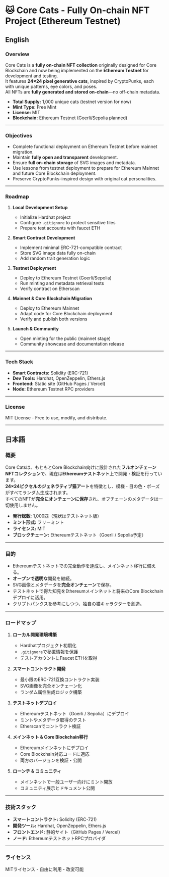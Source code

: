 # 🐱 Core Cats - Fully On-chain NFT Project (Ethereum Testnet)

## English

### Overview
Core Cats is a **fully on-chain NFT collection** originally designed for Core Blockchain and now being implemented on the **Ethereum Testnet** for development and testing.  
It features **24×24 pixel generative cats**, inspired by CryptoPunks, each with unique patterns, eye colors, and poses.  
All NFTs are **fully generated and stored on-chain**—no off-chain metadata.

- **Total Supply:** 1,000 unique cats (testnet version for now)
- **Mint Type:** Free Mint
- **License:** MIT
- **Blockchain:** Ethereum Testnet (Goerli/Sepolia planned)

---

### Objectives
- Complete functional deployment on Ethereum Testnet before mainnet migration.
- Maintain **fully open and transparent** development.
- Ensure **full on-chain storage** of SVG images and metadata.
- Use lessons from testnet deployment to prepare for Ethereum Mainnet and future Core Blockchain deployment.
- Preserve CryptoPunks-inspired design with original cat personalities.

---

### Roadmap
1. **Local Development Setup**
   - Initialize Hardhat project
   - Configure `.gitignore` to protect sensitive files
   - Prepare test accounts with faucet ETH

2. **Smart Contract Development**
   - Implement minimal ERC-721-compatible contract
   - Store SVG image data fully on-chain
   - Add random trait generation logic

3. **Testnet Deployment**
   - Deploy to Ethereum Testnet (Goerli/Sepolia)
   - Run minting and metadata retrieval tests
   - Verify contract on Etherscan

4. **Mainnet & Core Blockchain Migration**
   - Deploy to Ethereum Mainnet
   - Adapt code for Core Blockchain deployment
   - Verify and publish both versions

5. **Launch & Community**
   - Open minting for the public (mainnet stage)
   - Community showcase and documentation release

---

### Tech Stack
- **Smart Contracts:** Solidity (ERC-721)
- **Dev Tools:** Hardhat, OpenZeppelin, Ethers.js
- **Frontend:** Static site (GitHub Pages / Vercel)
- **Node:** Ethereum Testnet RPC providers

---

### License
MIT License - Free to use, modify, and distribute.

---

## 日本語

### 概要
Core Catsは、もともとCore Blockchain向けに設計された**フルオンチェーンNFTコレクション**で、現在は**Ethereumテストネット**上で開発・検証を行っています。  
**24×24ピクセルのジェネラティブ猫アート**を特徴とし、模様・目の色・ポーズがすべてランダム生成されます。  
すべてのNFTが**完全にオンチェーンに保存**され、オフチェーンのメタデータは一切使用しません。

- **発行総数:** 1,000匹（現状はテストネット版）
- **ミント形式:** フリーミント
- **ライセンス:** MIT
- **ブロックチェーン:** Ethereumテストネット（Goerli / Sepolia予定）

---

### 目的
- Ethereumテストネットでの完全動作を達成し、メインネット移行に備える。
- **オープンで透明な**開発を継続。
- SVG画像とメタデータを**完全オンチェーン**で保存。
- テストネットで得た知見をEthereumメインネットと将来のCore Blockchainデプロイに活用。
- クリプトパンクスを参考にしつつ、独自の猫キャラクターを創造。

---

### ロードマップ
1. **ローカル開発環境構築**
   - Hardhatプロジェクト初期化
   - `.gitignore`で秘匿情報を保護
   - テストアカウントにFaucet ETHを取得

2. **スマートコントラクト開発**
   - 最小限のERC-721互換コントラクト実装
   - SVG画像を完全オンチェーン化
   - ランダム属性生成ロジック構築

3. **テストネットデプロイ**
   - Ethereumテストネット（Goerli / Sepolia）にデプロイ
   - ミントやメタデータ取得のテスト
   - Etherscanでコントラクト検証

4. **メインネット & Core Blockchain移行**
   - Ethereumメインネットにデプロイ
   - Core Blockchain対応コードに適応
   - 両方のバージョンを検証・公開

5. **ローンチ & コミュニティ**
   - メインネットで一般ユーザー向けにミント開放
   - コミュニティ展示とドキュメント公開

---

### 技術スタック
- **スマートコントラクト:** Solidity (ERC-721)
- **開発ツール:** Hardhat, OpenZeppelin, Ethers.js
- **フロントエンド:** 静的サイト（GitHub Pages / Vercel）
- **ノード:** EthereumテストネットRPCプロバイダ

---

### ライセンス
MITライセンス - 自由に利用・改変可能
